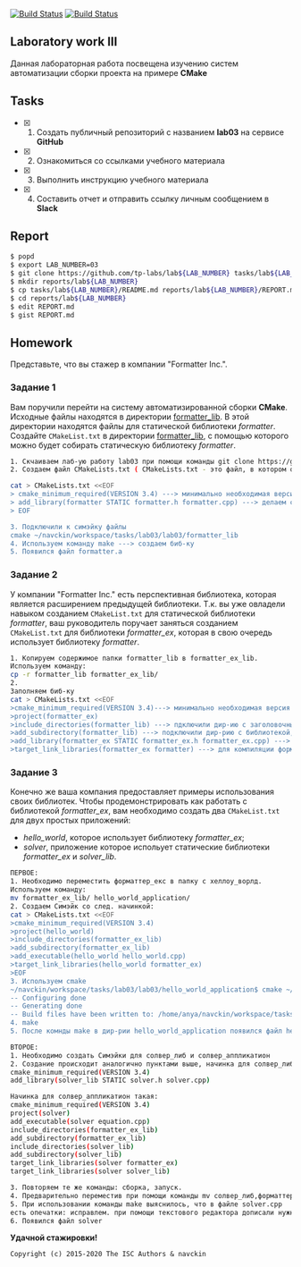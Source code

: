 [![Build Status](https://travis-ci.com/navckin/lab04_1.svg?branch=main)](https://travis-ci.com/navckin/lab04_1)
[![Build Status](https://travis-ci.com/navckin/lab04.svg?branch=main)](https://travis-ci.com/navckin/lab04)
## Laboratory work III


Данная лабораторная работа посвещена изучению систем автоматизации сборки проекта на примере **CMake**



## Tasks

- [x] 1. Создать публичный репозиторий с названием **lab03** на сервисе **GitHub**
- [x] 2. Ознакомиться со ссылками учебного материала
- [x] 3. Выполнить инструкцию учебного материала
- [x] 4. Составить отчет и отправить ссылку личным сообщением в **Slack**


## Report

```sh
$ popd
$ export LAB_NUMBER=03
$ git clone https://github.com/tp-labs/lab${LAB_NUMBER} tasks/lab${LAB_NUMBER}
$ mkdir reports/lab${LAB_NUMBER}
$ cp tasks/lab${LAB_NUMBER}/README.md reports/lab${LAB_NUMBER}/REPORT.md
$ cd reports/lab${LAB_NUMBER}
$ edit REPORT.md
$ gist REPORT.md
```

## Homework

Представьте, что вы стажер в компании "Formatter Inc.".
### Задание 1
Вам поручили перейти на систему автоматизированной сборки **CMake**.
Исходные файлы находятся в директории [formatter_lib](formatter_lib).
В этой директории находятся файлы для статической библиотеки *formatter*.
Создайте `CMakeList.txt` в директории [formatter_lib](formatter_lib),
с помощью которого можно будет собирать статическую библиотеку *formatter*.

```sh
1. Скчаиваем лаб-ую работу lab03 при помощи команды git clone https://github.com/tp-labs/lab03
2. Создаем файл CMakeLists.txt ( CMakeLists.txt - это файл, в котором описана процедура сборки файлов)

cat > CMakeLists.txt <<EOF
> cmake_minimum_required(VERSION 3.4) ---> минимально необходимая версия для работы файлов
> add_library(formatter STATIC formatter.h formatter.cpp) ---> делаем статическую библиотеку из файлов
> EOF

3. Подключили к симэйку файлы
cmake ~/navckin/workspace/tasks/lab03/lab03/formatter_lib
4. Используем команду make ---> создаем биб-ку
5. Появился файл formatter.a

```


### Задание 2
У компании "Formatter Inc." есть перспективная библиотека,
которая является расширением предыдущей библиотеки. Т.к. вы уже овладели
навыком созданием `CMakeList.txt` для статической библиотеки *formatter*, ваш 
руководитель поручает заняться созданием `CMakeList.txt` для библиотеки 
*formatter_ex*, которая в свою очередь использует библиотеку *formatter*.
```sh
1. Копируем содержимое папки formatter_lib в formatter_ex_lib.
Используем команду:
cp -r formatter_lib formatter_ex_lib/
2.
Заполняем биб-ку
cat > CMakeLists.txt <<EOF
>cmake_minimum_required(VERSION 3.4)---> минимально необходимая версия для работы файлов
>project(formatter_ex)
>include_directories(formatter_lib) ---> пдключили дир-ию с заголовочными файлами
>add_subdirectory(formatter_lib) ---> подключили дир-рию с библиотекой, в которой уже есть СиМэйкЛистс.ткст, который и "собирает" ее.
>add_library(formatter_ex STATIC formatter_ex.h formatter_ex.cpp) ---> делаем статическую библиотеку из файлов
>target_link_libraries(formatter_ex formatter) ---> для компиляции форматтер_екс будем использовать биб-ку форматтер

```

### Задание 3
Конечно же ваша компания предоставляет примеры использования своих библиотек.
Чтобы продемонстрировать как работать с библиотекой *formatter_ex*,
вам необходимо создать два `CMakeList.txt` для двух простых приложений:
* *hello_world*, которое использует библиотеку *formatter_ex*;
* *solver*, приложение которое испольует статические библиотеки *formatter_ex* и *solver_lib*.

```sh
ПЕРВОЕ:
1. Необходимо переместить форматтер_екс в папку с хеллоу_ворлд.
Используем команду:
mv formatter_ex_lib/ hello_world_application/
2. Создаем Симэйк со след. начинкой:
cat > CMakeLists.txt <<EOF
>cmake_minimum_required(VERSION 3.4)
>project(hello_world)
>include_directories(formatter_ex_lib)
>add_subdirectory(formatter_ex_lib)
>add_executable(hello_world hello_world.cpp)
>target_link_libraries(hello_world formatter_ex)
>EOF
3. Используем cmake 
~/navckin/workspace/tasks/lab03/lab03/hello_world_application$ cmake ~/navckin/workspace/tasks/lab03/lab03/hello_world_application
-- Configuring done
-- Generating done
-- Build files have been written to: /home/anya/navckin/workspace/tasks/lab03/lab03/hello_world_application
4. make
5. После комнды make в дир-рии hello_world_application появился файл hello_world
```

```sh
ВТОРОЕ:
1. Необходимо создать Симэйки для солвер_либ и солвер_аппликатион
2. Создание происходит аналогично пунктами выше, начинка для солвер_либ такая:
cmake_minimum_required(VERSION 3.4) 
add_library(solver_lib STATIC solver.h solver.cpp)

Начинка для солвер_аппликатион такая:
cmake_minimum_required(VERSION 3.4)
project(solver)
add_executable(solver equation.cpp)
include_directories(formatter_ex_lib)
add_subdirectory(formatter_ex_lib)
include_directories(solver_lib)
add_subdirectory(solver_lib)
target_link_libraries(solver formatter_ex)
target_link_libraries(solver solver_lib)

3. Повторяем те же команды: сборка, запуск.
4. Предварительно переместив при помощи команды mv солвер_либ,форматтер_ех_либ в солвер.аппплекатион
5. При использовании команды make выяснилось, что в файле solver.cpp
есть опечатки: исправлем. при помощи текстового редактора дописали нужную биб-ку (cmath) и исправили команду корня (sqrt)
6. Появился файл solver
```
**Удачной стажировки!**

```
Copyright (c) 2015-2020 The ISC Authors & navckin
```
